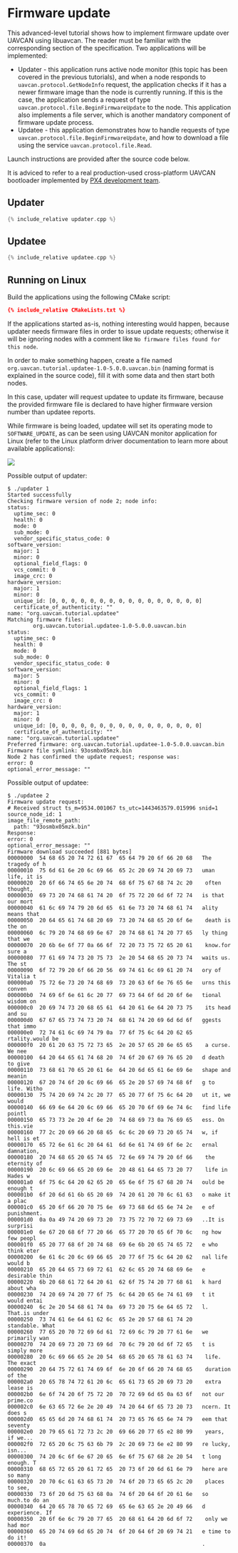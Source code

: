 ---
---

# Firmware update

This advanced-level tutorial shows how to implement firmware update over UAVCAN using libuavcan.
The reader must be familiar with the corresponding section of the specification.
Two applications will be implemented:

* Updater - this application runs active node monitor (this topic has been covered in the previous tutorials),
and when a node responds to `uavcan.protocol.GetNodeInfo` request, the application checks if it has a newer firmware
image than the node is currently running. If this is the case, the application sends a request of type
`uavcan.protocol.file.BeginFirmwareUpdate` to the node. This application also implements a file server, which is
another mandatory component of firmware update process.
* Updatee - this application demonstrates how to handle requests of type `uavcan.protocol.file.BeginFirmwareUpdate`,
and how to download a file using the service `uavcan.protocol.file.Read`.

Launch instructions are provided after the source code below.

It is adviced to refer to a real production-used cross-platform UAVCAN bootloader implemented by
[PX4 development team](http://px4.io).

## Updater

```c++
{% include_relative updater.cpp %}
```

## Updatee

```c++
{% include_relative updatee.cpp %}
```

## Running on Linux

Build the applications using the following CMake script:

```cmake
{% include_relative CMakeLists.txt %}
```

If the applications started as-is, nothing interesting would happen,
because updater needs firmware files in order to issue update requests;
otherwise it will be ignoring nodes with a comment like `No firmware files found for this node`.

In order to make something happen, create a file named `org.uavcan.tutorial.updatee-1.0-5.0.0.uavcan.bin`
(naming format is explained in the source code), fill it with some data and then start both nodes.

In this case, updater will request updatee to update its firmware, because the provided firmware file
is declared to have higher firmware version number than updatee reports.

While firmware is being loaded, updatee will set its operating mode to `SOFTWARE_UPDATE`,
as can be seen using UAVCAN monitor application for Linux
(refer to the Linux platform driver documentation to learn more about available applications):

![](/Implementations/Libuavcan/Tutorials/11._Firmware_update/monitor_software_update.png)

Possible output of updater:

```
$ ./updater 1
Started successfully
Checking firmware version of node 2; node info:
status:
  uptime_sec: 0
  health: 0
  mode: 0
  sub_mode: 0
  vendor_specific_status_code: 0
software_version:
  major: 1
  minor: 0
  optional_field_flags: 0
  vcs_commit: 0
  image_crc: 0
hardware_version:
  major: 1
  minor: 0
  unique_id: [0, 0, 0, 0, 0, 0, 0, 0, 0, 0, 0, 0, 0, 0, 0, 0]
  certificate_of_authenticity: ""
name: "org.uavcan.tutorial.updatee"
Matching firmware files:
        org.uavcan.tutorial.updatee-1.0-5.0.0.uavcan.bin
status:
  uptime_sec: 0
  health: 0
  mode: 0
  sub_mode: 0
  vendor_specific_status_code: 0
software_version:
  major: 5
  minor: 0
  optional_field_flags: 1
  vcs_commit: 0
  image_crc: 0
hardware_version:
  major: 1
  minor: 0
  unique_id: [0, 0, 0, 0, 0, 0, 0, 0, 0, 0, 0, 0, 0, 0, 0, 0]
  certificate_of_authenticity: ""
name: "org.uavcan.tutorial.updatee"
Preferred firmware: org.uavcan.tutorial.updatee-1.0-5.0.0.uavcan.bin
Firmware file symlink: 93osmbx05mzk.bin
Node 2 has confirmed the update request; response was:
error: 0
optional_error_message: ""
```

Possible output of updatee:

```
$ ./updatee 2
Firmware update request:
# Received struct ts_m=9534.001067 ts_utc=1443463579.015996 snid=1
source_node_id: 1
image_file_remote_path:
  path: "93osmbx05mzk.bin"
Response:
error: 0
optional_error_message: ""
Firmware download succeeded [881 bytes]
00000000  54 68 65 20 74 72 61 67  65 64 79 20 6f 66 20 68   The tragedy of h
00000010  75 6d 61 6e 20 6c 69 66  65 2c 20 69 74 20 69 73   uman life, it is
00000020  20 6f 66 74 65 6e 20 74  68 6f 75 67 68 74 2c 20    often thought,
00000030  69 73 20 74 68 61 74 20  6f 75 72 20 6d 6f 72 74   is that our mort
00000040  61 6c 69 74 79 20 6d 65  61 6e 73 20 74 68 61 74   ality means that
00000050  20 64 65 61 74 68 20 69  73 20 74 68 65 20 6f 6e    death is the on
00000060  6c 79 20 74 68 69 6e 67  20 74 68 61 74 20 77 65   ly thing that we
00000070  20 6b 6e 6f 77 0a 66 6f  72 20 73 75 72 65 20 61    know.for sure a
00000080  77 61 69 74 73 20 75 73  2e 20 54 68 65 20 73 74   waits us. The st
00000090  6f 72 79 20 6f 66 20 56  69 74 61 6c 69 61 20 74   ory of Vitalia t
000000a0  75 72 6e 73 20 74 68 69  73 20 63 6f 6e 76 65 6e   urns this conven
000000b0  74 69 6f 6e 61 6c 20 77  69 73 64 6f 6d 20 6f 6e   tional wisdom on
000000c0  20 69 74 73 20 68 65 61  64 20 61 6e 64 20 73 75    its head and su
000000d0  67 67 65 73 74 73 20 74  68 61 74 20 69 6d 6d 6f   ggests that immo
000000e0  72 74 61 6c 69 74 79 0a  77 6f 75 6c 64 20 62 65   rtality.would be
000000f0  20 61 20 63 75 72 73 65  2e 20 57 65 20 6e 65 65    a curse. We nee
00000100  64 20 64 65 61 74 68 20  74 6f 20 67 69 76 65 20   d death to give
00000110  73 68 61 70 65 20 61 6e  64 20 6d 65 61 6e 69 6e   shape and meanin
00000120  67 20 74 6f 20 6c 69 66  65 2e 20 57 69 74 68 6f   g to life. Witho
00000130  75 74 20 69 74 2c 20 77  65 20 77 6f 75 6c 64 20   ut it, we would
00000140  66 69 6e 64 20 6c 69 66  65 20 70 6f 69 6e 74 6c   find life pointl
00000150  65 73 73 2e 20 4f 6e 20  74 68 69 73 0a 76 69 65   ess. On this.vie
00000160  77 2c 20 69 66 20 68 65  6c 6c 20 69 73 20 65 74   w, if hell is et
00000170  65 72 6e 61 6c 20 64 61  6d 6e 61 74 69 6f 6e 2c   ernal damnation,
00000180  20 74 68 65 20 65 74 65  72 6e 69 74 79 20 6f 66    the eternity of
00000190  20 6c 69 66 65 20 69 6e  20 48 61 64 65 73 20 77    life in Hades w
000001a0  6f 75 6c 64 20 62 65 20  65 6e 6f 75 67 68 20 74   ould be enough t
000001b0  6f 20 6d 61 6b 65 20 69  74 20 61 20 70 6c 61 63   o make it a plac
000001c0  65 20 6f 66 20 70 75 6e  69 73 68 6d 65 6e 74 2e   e of punishment.
000001d0  0a 0a 49 74 20 69 73 20  73 75 72 70 72 69 73 69   ..It is surprisi
000001e0  6e 67 20 68 6f 77 20 66  65 77 20 70 65 6f 70 6c   ng how few peopl
000001f0  65 20 77 68 6f 20 74 68  69 6e 6b 20 65 74 65 72   e who think eter
00000200  6e 61 6c 20 6c 69 66 65  20 77 6f 75 6c 64 20 62   nal life would b
00000210  65 20 64 65 73 69 72 61  62 6c 65 20 74 68 69 6e   e desirable thin
00000220  6b 20 68 61 72 64 20 61  62 6f 75 74 20 77 68 61   k hard about wha
00000230  74 20 69 74 20 77 6f 75  6c 64 20 65 6e 74 61 69   t it would entai
00000240  6c 2e 20 54 68 61 74 0a  69 73 20 75 6e 64 65 72   l. That.is under
00000250  73 74 61 6e 64 61 62 6c  65 2e 20 57 68 61 74 20   standable. What
00000260  77 65 20 70 72 69 6d 61  72 69 6c 79 20 77 61 6e   we primarily wan
00000270  74 20 69 73 20 73 69 6d  70 6c 79 20 6d 6f 72 65   t is simply more
00000280  20 6c 69 66 65 2e 20 54  68 65 20 65 78 61 63 74    life. The exact
00000290  20 64 75 72 61 74 69 6f  6e 20 6f 66 20 74 68 65    duration of the
000002a0  20 65 78 74 72 61 20 6c  65 61 73 65 20 69 73 20    extra lease is
000002b0  6e 6f 74 20 6f 75 72 20  70 72 69 6d 65 0a 63 6f   not our prime.co
000002c0  6e 63 65 72 6e 2e 20 49  74 20 64 6f 65 73 20 73   ncern. It does s
000002d0  65 65 6d 20 74 68 61 74  20 73 65 76 65 6e 74 79   eem that seventy
000002e0  20 79 65 61 72 73 2c 20  69 66 20 77 65 e2 80 99    years, if we...
000002f0  72 65 20 6c 75 63 6b 79  2c 20 69 73 6e e2 80 99   re lucky, isn...
00000300  74 20 6c 6f 6e 67 20 65  6e 6f 75 67 68 2e 20 54   t long enough. T
00000310  68 65 72 65 20 61 72 65  20 73 6f 20 6d 61 6e 79   here are so many
00000320  20 70 6c 61 63 65 73 20  74 6f 20 73 65 65 2c 20    places to see,
00000330  73 6f 20 6d 75 63 68 0a  74 6f 20 64 6f 20 61 6e   so much.to do an
00000340  64 20 65 78 70 65 72 69  65 6e 63 65 2e 20 49 66   d experience. If
00000350  20 6f 6e 6c 79 20 77 65  20 68 61 64 20 6d 6f 72    only we had mor
00000360  65 20 74 69 6d 65 20 74  6f 20 64 6f 20 69 74 21   e time to do it!
00000370  0a                                                 .
```
